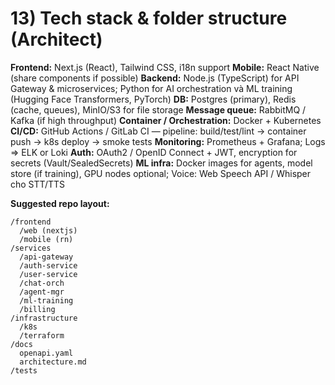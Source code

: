 
# 13) Tech stack & folder structure (Architect)

**Frontend:** Next.js (React), Tailwind CSS, i18n support
**Mobile:** React Native (share components if possible)
**Backend:** Node.js (TypeScript) for API Gateway & microservices; Python for AI orchestration và ML training (Hugging Face Transformers, PyTorch)
**DB:** Postgres (primary), Redis (cache, queues), MinIO/S3 for file storage
**Message queue:** RabbitMQ / Kafka (if high throughput)
**Container / Orchestration:** Docker + Kubernetes
**CI/CD:** GitHub Actions / GitLab CI — pipeline: build/test/lint -> container push -> k8s deploy -> smoke tests
**Monitoring:** Prometheus + Grafana; Logs => ELK or Loki
**Auth:** OAuth2 / OpenID Connect + JWT, encryption for secrets (Vault/SealedSecrets)
**ML infra:** Docker images for agents, model store (if training), GPU nodes optional; Voice: Web Speech API / Whisper cho STT/TTS

**Suggested repo layout:**

```
/frontend
  /web (nextjs)
  /mobile (rn)
/services
  /api-gateway
  /auth-service
  /user-service
  /chat-orch
  /agent-mgr
  /ml-training
  /billing
/infrastructure
  /k8s
  /terraform
/docs
  openapi.yaml
  architecture.md
/tests
```
